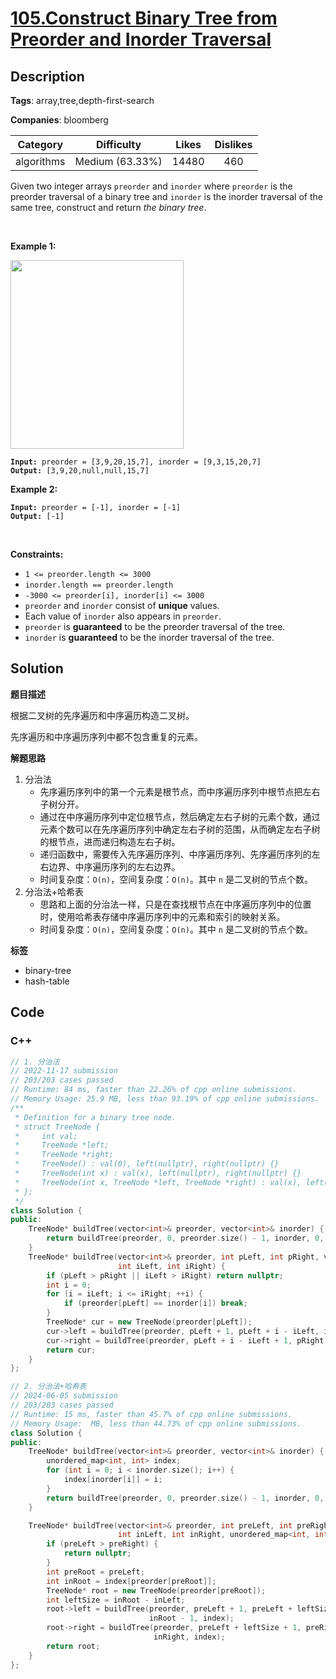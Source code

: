 # [105.Construct Binary Tree from Preorder and Inorder Traversal](https://leetcode.com/problems/construct-binary-tree-from-preorder-and-inorder-traversal/description/)

## Description

**Tags**: array,tree,depth-first-search

**Companies**: bloomberg

|  Category  |   Difficulty    | Likes | Dislikes |
| :--------: | :-------------: | :---: | :------: |
| algorithms | Medium (63.33%) | 14480 |   460    |

<p>Given two integer arrays <code>preorder</code> and <code>inorder</code> where <code>preorder</code> is the preorder traversal of a binary tree and <code>inorder</code> is the inorder traversal of the same tree, construct and return <em>the binary tree</em>.</p>
<p>&nbsp;</p>
<p><strong class="example">Example 1:</strong></p>
<img alt="" src="https://assets.leetcode.com/uploads/2021/02/19/tree.jpg" style="width: 277px; height: 302px;" />
<pre><code><strong>Input:</strong> preorder = [3,9,20,15,7], inorder = [9,3,15,20,7]
<strong>Output:</strong> [3,9,20,null,null,15,7]</code></pre>
<p><strong class="example">Example 2:</strong></p>
<pre><code><strong>Input:</strong> preorder = [-1], inorder = [-1]
<strong>Output:</strong> [-1]</code></pre>
<p>&nbsp;</p>
<p><strong>Constraints:</strong></p>
<ul>
  <li><code>1 &lt;= preorder.length &lt;= 3000</code></li>
  <li><code>inorder.length == preorder.length</code></li>
  <li><code>-3000 &lt;= preorder[i], inorder[i] &lt;= 3000</code></li>
  <li><code>preorder</code> and <code>inorder</code> consist of <strong>unique</strong> values.</li>
  <li>Each value of <code>inorder</code> also appears in <code>preorder</code>.</li>
  <li><code>preorder</code> is <strong>guaranteed</strong> to be the preorder traversal of the tree.</li>
  <li><code>inorder</code> is <strong>guaranteed</strong> to be the inorder traversal of the tree.</li>
</ul>

## Solution

**题目描述**

根据二叉树的先序遍历和中序遍历构造二叉树。

先序遍历和中序遍历序列中都不包含重复的元素。

**解题思路**

1. 分治法
   - 先序遍历序列中的第一个元素是根节点，而中序遍历序列中根节点把左右子树分开。
   - 通过在中序遍历序列中定位根节点，然后确定左右子树的元素个数，通过元素个数可以在先序遍历序列中确定左右子树的范围，从而确定左右子树的根节点，进而递归构造左右子树。
   - 递归函数中，需要传入先序遍历序列、中序遍历序列、先序遍历序列的左右边界、中序遍历序列的左右边界。
   - 时间复杂度：`O(n)`，空间复杂度：`O(n)`。其中 `n` 是二叉树的节点个数。
2. 分治法+哈希表
   - 思路和上面的分治法一样，只是在查找根节点在中序遍历序列中的位置时，使用哈希表存储中序遍历序列中的元素和索引的映射关系。
   - 时间复杂度：`O(n)`，空间复杂度：`O(n)`。其中 `n` 是二叉树的节点个数。

**标签**

- binary-tree
- hash-table

<!-- code start -->
## Code

### C++

```cpp
// 1. 分治法
// 2022-11-17 submission
// 203/203 cases passed
// Runtime: 84 ms, faster than 22.26% of cpp online submissions.
// Memory Usage: 25.9 MB, less than 93.19% of cpp online submissions.
/**
 * Definition for a binary tree node.
 * struct TreeNode {
 *     int val;
 *     TreeNode *left;
 *     TreeNode *right;
 *     TreeNode() : val(0), left(nullptr), right(nullptr) {}
 *     TreeNode(int x) : val(x), left(nullptr), right(nullptr) {}
 *     TreeNode(int x, TreeNode *left, TreeNode *right) : val(x), left(left), right(right) {}
 * };
 */
class Solution {
public:
    TreeNode* buildTree(vector<int>& preorder, vector<int>& inorder) {
        return buildTree(preorder, 0, preorder.size() - 1, inorder, 0, inorder.size() - 1);
    }
    TreeNode* buildTree(vector<int>& preorder, int pLeft, int pRight, vector<int>& inorder,
                        int iLeft, int iRight) {
        if (pLeft > pRight || iLeft > iRight) return nullptr;
        int i = 0;
        for (i = iLeft; i <= iRight; ++i) {
            if (preorder[pLeft] == inorder[i]) break;
        }
        TreeNode* cur = new TreeNode(preorder[pLeft]);
        cur->left = buildTree(preorder, pLeft + 1, pLeft + i - iLeft, inorder, iLeft, i - 1);
        cur->right = buildTree(preorder, pLeft + i - iLeft + 1, pRight, inorder, i + 1, iRight);
        return cur;
    }
};
```

```cpp
// 2. 分治法+哈希表
// 2024-06-05 submission
// 203/203 cases passed
// Runtime: 15 ms, faster than 45.7% of cpp online submissions.
// Memory Usage:  MB, less than 44.73% of cpp online submissions.
class Solution {
public:
    TreeNode* buildTree(vector<int>& preorder, vector<int>& inorder) {
        unordered_map<int, int> index;
        for (int i = 0; i < inorder.size(); i++) {
            index[inorder[i]] = i;
        }
        return buildTree(preorder, 0, preorder.size() - 1, inorder, 0, inorder.size() - 1, index);
    }

    TreeNode* buildTree(vector<int>& preorder, int preLeft, int preRight, vector<int>& inorder,
                        int inLeft, int inRight, unordered_map<int, int>& index) {
        if (preLeft > preRight) {
            return nullptr;
        }
        int preRoot = preLeft;
        int inRoot = index[preorder[preRoot]];
        TreeNode* root = new TreeNode(preorder[preRoot]);
        int leftSize = inRoot - inLeft;
        root->left = buildTree(preorder, preLeft + 1, preLeft + leftSize, inorder, inLeft,
                               inRoot - 1, index);
        root->right = buildTree(preorder, preLeft + leftSize + 1, preRight, inorder, inRoot + 1,
                                inRight, index);
        return root;
    }
};
```

<!-- code end -->
